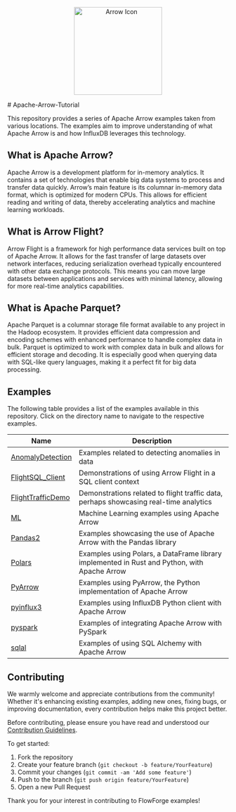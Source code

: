 <p align="center">
  <img src="https://arrow.apache.org/img/arrow-logo_vertical_black-txt_white-bg.svg" alt="Arrow Icon" width="200">
</p>
# Apache-Arrow-Tutorial

This repository provides a series of Apache Arrow examples taken from various locations. The examples aim to improve understanding of what Apache Arrow is and how InfluxDB leverages this technology.

## What is Apache Arrow?

Apache Arrow is a development platform for in-memory analytics. It contains a set of technologies that enable big data systems to process and transfer data quickly. Arrow’s main feature is its columnar in-memory data format, which is optimized for modern CPUs. This allows for efficient reading and writing of data, thereby accelerating analytics and machine learning workloads.

## What is Arrow Flight?

Arrow Flight is a framework for high performance data services built on top of Apache Arrow. It allows for the fast transfer of large datasets over network interfaces, reducing serialization overhead typically encountered with other data exchange protocols. This means you can move large datasets between applications and services with minimal latency, allowing for more real-time analytics capabilities.

## What is Apache Parquet?

Apache Parquet is a columnar storage file format available to any project in the Hadoop ecosystem. It provides efficient data compression and encoding schemes with enhanced performance to handle complex data in bulk. Parquet is optimized to work with complex data in bulk and allows for efficient storage and decoding. It is especially good when querying data with SQL-like query languages, making it a perfect fit for big data processing.

## Examples

The following table provides a list of the examples available in this repository. Click on the directory name to navigate to the respective examples.

| Name  | Description |
| ----- | ----------- |
| [AnomalyDetection](https://github.com/InfluxCommunity/Apache-Arrow-Tutorial/tree/main/AnomalyDetection) | Examples related to detecting anomalies in data |
| [FlightSQL_Client](https://github.com/InfluxCommunity/Apache-Arrow-Tutorial/tree/main/FlightSQL_Client) | Demonstrations of using Arrow Flight in a SQL client context |
| [FlightTrafficDemo](https://github.com/InfluxCommunity/Apache-Arrow-Tutorial/tree/main/FlightTrafficDemo) | Demonstrations related to flight traffic data, perhaps showcasing real-time analytics |
| [ML](https://github.com/InfluxCommunity/Apache-Arrow-Tutorial/tree/main/ML) | Machine Learning examples using Apache Arrow |
| [Pandas2](https://github.com/InfluxCommunity/Apache-Arrow-Tutorial/tree/main/Pandas2) | Examples showcasing the use of Apache Arrow with the Pandas library |
| [Polars](https://github.com/InfluxCommunity/Apache-Arrow-Tutorial/tree/main/Polars) | Examples using Polars, a DataFrame library implemented in Rust and Python, with Apache Arrow |
| [PyArrow](https://github.com/InfluxCommunity/Apache-Arrow-Tutorial/tree/main/PyArrow) | Examples using PyArrow, the Python implementation of Apache Arrow |
| [pyinflux3](https://github.com/InfluxCommunity/Apache-Arrow-Tutorial/tree/main/pyinflux3) | Examples using InfluxDB Python client with Apache Arrow |
| [pyspark](https://github.com/InfluxCommunity/Apache-Arrow-Tutorial/tree/main/pyspark) | Examples of integrating Apache Arrow with PySpark |
| [sqlal](https://github.com/InfluxCommunity/Apache-Arrow-Tutorial/tree/main/sqlal) | Examples of using SQL Alchemy with Apache Arrow |

## Contributing

We warmly welcome and appreciate contributions from the community! Whether it's enhancing existing examples, adding new ones, fixing bugs, or improving documentation, every contribution helps make this project better.

Before contributing, please ensure you have read and understood our [Contribution Guidelines](./CONTRIBUTING.md).

To get started:

1. Fork the repository
2. Create your feature branch (`git checkout -b feature/YourFeature`)
3. Commit your changes (`git commit -am 'Add some feature'`)
4. Push to the branch (`git push origin feature/YourFeature`)
5. Open a new Pull Request

Thank you for your interest in contributing to FlowForge examples!
